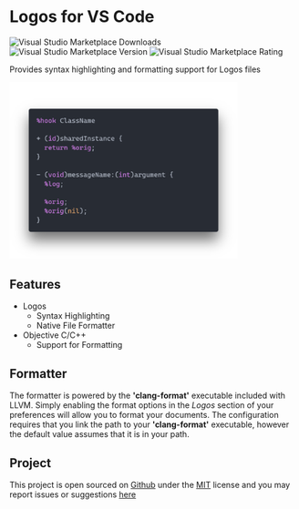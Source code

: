 # Logos for VS Code
![Visual Studio Marketplace Downloads](https://img.shields.io/visual-studio-marketplace/d/Renaitare.logos-vscode?style=for-the-badge) ![Visual Studio Marketplace Version](https://img.shields.io/visual-studio-marketplace/v/Renaitare.logos-vscode?style=for-the-badge) ![Visual Studio Marketplace Rating](https://img.shields.io/visual-studio-marketplace/r/Renaitare.logos-vscode?style=for-the-badge)

Provides syntax highlighting and formatting support for Logos files

<img src="assets/preview.png" alt="Logos Preview" width="400"/>

## Features
* Logos
	* Syntax Highlighting
	* Native File Formatter
* Objective C/C++
	* Support for Formatting
## Formatter
The formatter is powered by the **'clang-format'** executable included with LLVM. Simply enabling the format options in the *Logos* section of your preferences will allow you to format your documents.
The configuration requires that you link the path to your **'clang-format'** executable, however the default value assumes that it is in your path.

## Project
This project is open sourced on [Github](https://github.com/Renaitare/logos-vscode) under the [MIT](https://choosealicense.com/licenses/mit/) license and you may report issues or suggestions [here](https://github.com/Renaitare/logos-vscode/issues)

